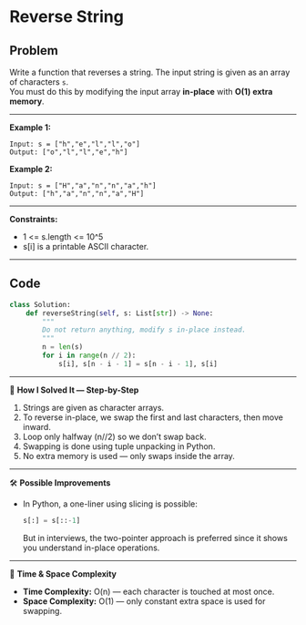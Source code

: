 # Reverse String

## Problem
Write a function that reverses a string. The input string is given as an array of characters `s`.  
You must do this by modifying the input array **in-place** with **O(1) extra memory**.

---

**Example 1:**
```
Input: s = ["h","e","l","l","o"]
Output: ["o","l","l","e","h"]
```

**Example 2:**
```
Input: s = ["H","a","n","n","a","h"]
Output: ["h","a","n","n","a","H"]
```

---

**Constraints:**
- 1 <= s.length <= 10^5  
- s[i] is a printable ASCII character.  

---

## Code
```python
class Solution:
    def reverseString(self, s: List[str]) -> None:
        """
        Do not return anything, modify s in-place instead.
        """
        n = len(s)
        for i in range(n // 2):
            s[i], s[n - i - 1] = s[n - i - 1], s[i]
```

---

🧩 **How I Solved It — Step-by-Step**  
1. Strings are given as character arrays.  
2. To reverse in-place, we swap the first and last characters, then move inward.  
3. Loop only halfway (n//2) so we don’t swap back.  
4. Swapping is done using tuple unpacking in Python.  
5. No extra memory is used — only swaps inside the array.  

---

🛠️ **Possible Improvements**  
- In Python, a one-liner using slicing is possible:  
  ```python
  s[:] = s[::-1]
  ```  
  But in interviews, the two-pointer approach is preferred since it shows you understand in-place operations.  

---

🧠 **Time & Space Complexity**  
- **Time Complexity:** O(n) — each character is touched at most once.  
- **Space Complexity:** O(1) — only constant extra space is used for swapping.  
